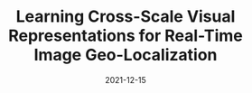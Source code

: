 ---
title: "Learning Cross-Scale Visual Representations for Real-Time Image Geo-Localization"
collection: publications
permalink: /publication/frame-interpolation-cg
date: 2021-12-15
venue: "RA-L & ICRA"
authors: "T. Zhang and M. Johnson-Roberson"
uri: https://arxiv.org/abs/2109.04087
arxiv: 
bibtex: 
pdf: 
teaser: images/concept.png
---